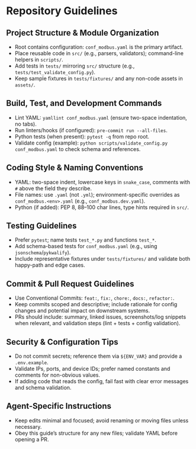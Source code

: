 # Repository Guidelines

## Project Structure & Module Organization
- Root contains configuration: `conf_modbus.yaml` is the primary artifact.
- Place reusable code in `src/` (e.g., parsers, validators); command-line helpers in `scripts/`.
- Add tests in `tests/` mirroring `src/` structure (e.g., `tests/test_validate_config.py`).
- Keep sample fixtures in `tests/fixtures/` and any non-code assets in `assets/`.

## Build, Test, and Development Commands
- Lint YAML: `yamllint conf_modbus.yaml` (ensure two-space indentation, no tabs).
- Run linters/hooks (if configured): `pre-commit run --all-files`.
- Python tests (when present): `pytest -q` from repo root.
- Validate config (example): `python scripts/validate_config.py conf_modbus.yaml` to check schema and references.

## Coding Style & Naming Conventions
- YAML: two-space indent, lowercase keys in `snake_case`, comments with `#` above the field they describe.
- File names: use `.yaml` (not `.yml`); environment-specific overrides as `conf_modbus.<env>.yaml` (e.g., `conf_modbus.dev.yaml`).
- Python (if added): PEP 8, 88–100 char lines, type hints required in `src/`.

## Testing Guidelines
- Prefer `pytest`; name tests `test_*.py` and functions `test_*`.
- Add schema-based tests for `conf_modbus.yaml` (e.g., using `jsonschema`/`pykwalify`).
- Include representative fixtures under `tests/fixtures/` and validate both happy-path and edge cases.

## Commit & Pull Request Guidelines
- Use Conventional Commits: `feat:`, `fix:`, `chore:`, `docs:`, `refactor:`.
- Keep commits scoped and descriptive; include rationale for config changes and potential impact on downstream systems.
- PRs should include: summary, linked issues, screenshots/log snippets when relevant, and validation steps (lint + tests + config validation).

## Security & Configuration Tips
- Do not commit secrets; reference them via `${ENV_VAR}` and provide a `.env.example`.
- Validate IPs, ports, and device IDs; prefer named constants and comments for non-obvious values.
- If adding code that reads the config, fail fast with clear error messages and schema validation.

## Agent-Specific Instructions
- Keep edits minimal and focused; avoid renaming or moving files unless necessary.
- Obey this guide’s structure for any new files; validate YAML before opening a PR.
